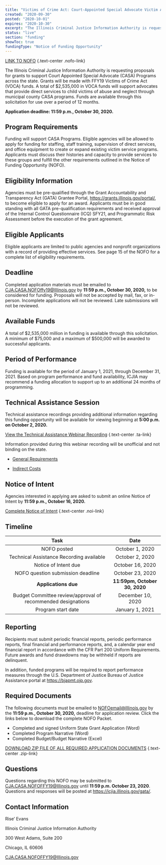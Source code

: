 ```yaml
---
title: "Victims of Crime Act: Court-Appointed Special Advocate Victim Assistance Program"
created: "2020-09-30"
posted: "2020-10-01"
expires: "2020-10-30"
excerpt: "The Illinois Criminal Justice Information Authority is requesting proposals for grants to support Court Appointed Special Advocate (CASA) Programs across the state. Grants will be made with FFY19 Victims of Crime Act (VOCA) funds."
status: "live"
section: "funding"
showToc: true
fundingType: "Notice of Funding Opportunity"
---
```


[LINK TO NOFO](CASANOFO.pdf) {.text-center .nofo-link}

The Illinois Criminal Justice Information Authority is requesting proposals for grants to support Court Appointed Special Advocate (CASA) Programs across the state. Grants will be made with FFY19 Victims of Crime Act (VOCA) funds. A total of \$2,535,000 in VOCA funds will support advocates that provide direct services to child victims of abuse and neglect through municipal county CASA programs. Funds are available through this solicitation for use over a period of 12 months.

**Application deadline: 11:59 p.m., October 30, 2020.**

## Program Requirements

Funding will support CASA Programs. Eligible agencies will be allowed to apply for funding for staffing, staff training, supervision of direct services, and office equipment to create or expand existing victim service programs. Applicants must discuss their histories and capacity to provide services to these groups and fulfill the other requirements outlined in the Notice of Funding Opportunity (NOFO).

## Eligibility Information

Agencies must be pre-qualified through the Grant Accountability and Transparency Act (GATA) Grantee Portal, https://grants.illinois.gov/portal/, to become eligible to apply for an award. Applicants must be in good standing with all GATA pre-qualification requirements and received approval of the Internal Control Questionnaire (ICQ) SFY21, and Programmatic Risk Assessment before the execution of the grant agreement.

## Eligible Applicants

Eligible applicants are limited to public agencies and nonprofit organizations with a record of providing effective services. See page 15 of the NOFO for a complete list of eligibility requirements.

## Deadline

Completed application materials must be emailed to CJA.CASA.NOFOffy19@Illinois.gov by **11:59 p.m., October 30, 2020,** to be considered for funding. Proposals will not be accepted by mail, fax, or in-person. Incomplete applications will not be reviewed. Late submissions will not be reviewed.

## Available Funds

A total of $2,535,000 million in funding is available through this solicitation. A minimum of $75,000 and a maximum of \$500,000 will be awarded to successful applicants.

## Period of Performance

Funding is available for the period of January 1, 2021, through December 31, 2021. Based on program performance and fund availability, ICJIA may recommend a funding allocation to support up to an additional 24 months of programming.

## Technical Assistance Session

Technical assistance recordings providing additional information regarding this funding opportunity will be available for viewing beginning at **5:00 p.m. on October 2, 2020.**

[View the Technical Assistance Webinar Recording](https://www.youtube.com/watch?v=w4BBJAfno3c) {.text-center .ta-link}

Information provided during this webinar recording will be unofficial and not binding on the state.

- [General Requirements](https://www.youtube.com/watch?v=PBwekeMT5dk)

- [Indirect Costs](https://www.youtube.com/watch?v=4stkASoNY5w##)

## Notice of Intent

Agencies interested in applying are asked to submit an online Notice of Intent by **11:59 p.m., October 16, 2020.**

[Complete Notice of Intent](https://icjia.az1.qualtrics.com/jfe/form/SV_0iBJNliJ8l28Yu1) {.text-center .noi-link}

## Timeline

|                           **Task**                           |           **Date**            |
| :----------------------------------------------------------: | :---------------------------: |
|                         NOFO posted                          |        October 1, 2020        |
|           Technical Assistance Recording available           |        October 2, 2020        |
|                     Notice of Intent due                     |       October 16, 2020        |
|              NOFO question submission deadline               |       October 23, 2020        |
|                     **Applications due**                     | **11:59pm, October 30, 2020** |
| Budget Committee review/approval of recommended designations |       December 10, 2020       |
|                      Program start date                      |        January 1, 2021        |

## Reporting

Recipients must submit periodic financial reports, periodic performance reports, final financial and performance reports, and, a calendar year end financial report in accordance with the CFR Part 200 Uniform Requirements. Future awards and fund drawdowns may be withheld if reports are delinquent.

In addition, funded programs will be required to report performance measures through the U.S. Department of Justice Bureau of Justice Assistance portal at https://bjapmt.ojp.gov.

## Required Documents

The following documents must be emailed to NOFOemail@Illinois.gov by the **11:59 p.m., October 30, 2020,** deadline for application review. Click the links below to download the complete NOFO Packet.

- Completed and signed Uniform State Grant Application (Word)
- Completed Program Narrative (Word)
- Completed Budget/Budget Narrative (Excel)

[DOWNLOAD ZIP FILE OF ALL REQUIRED APPLICATION DOCUMENTS](CASANOFOZip.zip) {.text-center .zip-link}

## Questions

Questions regarding this NOFO may be submitted to CJA.CASA.NOFOFFY19@Illinois.gov until **11:59 p.m. October 23, 2020**. Questions and responses will be posted at https://icjia.illinois.gov/gata/.

## Contact Information

Rise’ Evans

Illinois Criminal Justice Information Authority

300 West Adams, Suite 200

Chicago, IL 60606

CJA.CASA.NOFOFFY19@Illinois.gov
